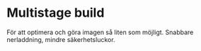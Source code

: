 # Multistage build

För att optimera och göra imagen så liten som möjligt.
Snabbare nerladdning, mindre säkerhetsluckor.
